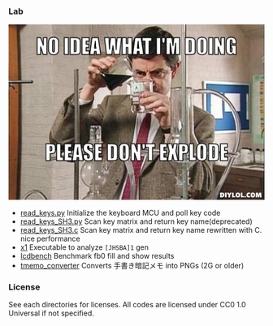 ### Lab

<img src="/the_rookie.jpg">

 - [read_keys.py](read_keys.py) Initialize the keyboard MCU and poll key code
 - [read_keys_SH3.py](read_keys_SH3.py) Scan key matrix and return key name(deprecated)
 - [read_keys_SH3.c](read_keys_SH3.c) Scan key matrix and return key name rewritten with C. nice performance
 - [x1](x1) Executable to analyze `[JHSBA]1` gen
 - [lcdbench](lcdbench) Benchmark fb0 fill and show results
 - [tmemo_converter](tmemo_converter) Converts 手書き暗記メモ into PNGs (2G or older)


### License

See each directories for licenses. All codes are licensed under CC0 1.0 Universal if not specified.
